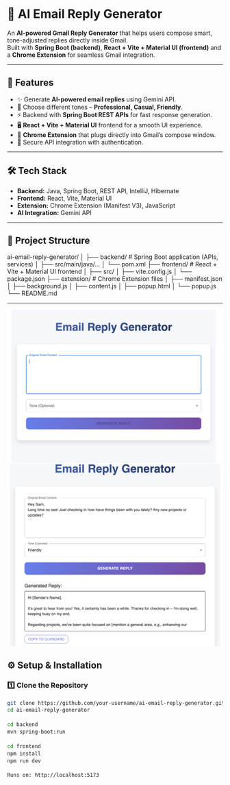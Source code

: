 # 📧 AI Email Reply Generator  

An **AI-powered Gmail Reply Generator** that helps users compose smart, tone-adjusted replies directly inside Gmail.  
Built with **Spring Boot (backend)**, **React + Vite + Material UI (frontend)** and a **Chrome Extension** for seamless Gmail integration.  

---

## 🚀 Features  
- ✨ Generate **AI-powered email replies** using Gemini API.  
- 🎨 Choose different tones – **Professional, Casual, Friendly**.  
- ⚡ Backend with **Spring Boot REST APIs** for fast response generation.  
- 🖥️ **React + Vite + Material UI** frontend for a smooth UI experience.  
- 📩 **Chrome Extension** that plugs directly into Gmail’s compose window.  
- 🔐 Secure API integration with authentication.  

---

## 🛠️ Tech Stack  
- **Backend:** Java, Spring Boot, REST API, IntelliJ, Hibernate  
- **Frontend:** React, Vite, Material UI  
- **Extension:** Chrome Extension (Manifest V3), JavaScript  
- **AI Integration:** Gemini API  

---

## 📂 Project Structure  
ai-email-reply-generator/
│
├── backend/ # Spring Boot application (APIs, services)
│ ├── src/main/java/...
│ └── pom.xml
├── frontend/ # React + Vite + Material UI frontend
│ ├── src/
│ ├── vite.config.js
│ └── package.json
├── extension/ # Chrome Extension files
│ ├── manifest.json
│ ├── background.js
│ ├── content.js
│ ├── popup.html
│ └── popup.js
└── README.md

---
![Mobile UI](src/assets/images/image2.png)
![Desktop UI](src/assets/images/image1.png)


## ⚙️ Setup & Installation  

### 1️⃣ Clone the Repository  
```bash
git clone https://github.com/your-username/ai-email-reply-generator.git
cd ai-email-reply-generator

cd backend
mvn spring-boot:run

cd frontend
npm install
npm run dev

Runs on: http://localhost:5173


